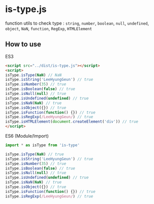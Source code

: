 # is-type.js
function utils to check type
: `string`, `number`, `boolean`, `null`, `undefined`, `object`, `NaN`, `function`, `RegExp`, `HTMLElement`

## How to use
ES3
``` html
<script src="../dist/is-type.js"></script>
<script>
isType.isType(NaN) // NaN
isType.isString('LeeHyungGeun') // true
isType.isNumber(35) // true
isType.isBoolean(false) // true
isType.isNull(null) // true
isType.isUndefined(undefined) // true
isType.isNaN(NaN) // true
isType.isObject({}) // true
isType.isFunction(function() {}) // true
isType.isRegExp(/LeeHyungGeun/) // true
isType.isHTMLElement(document.createElement('div')) // true
</script>
```

ES6 (Module/Import)
``` js
import * as isType from 'is-type'

isType.isType(NaN) // true
isType.isString('LeeHyungGeun') // true
isType.isNumber(35) // true
isType.isBoolean(false) // true
isType.isNull(null) // true
isType.isUndefined(undefined) // true
isType.isNaN(NaN) // true
isType.isObject({}) // true
isType.isFunction(function() {}) // true
isType.isRegExp(/LeeHyungGeun/) // true
```
